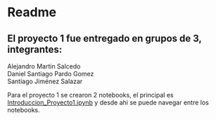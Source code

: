 # Readme

## El proyecto 1 fue entregado en grupos de 3, integrantes:

Alejandro Martin Salcedo <br>
Daniel Santiago Pardo Gomez <br>
Santiago Jiménez Salazar <br>

Para el proyecto 1 se crearon 2 notebooks, el principal es [Introduccion_Proyecto1.ipynb](Introduccion_Proyecto1.ipynb) y desde ahi se puede navegar entre los notebooks.
